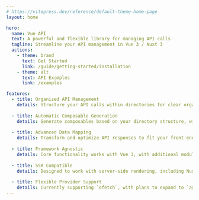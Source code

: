 ```yaml
---
# https://vitepress.dev/reference/default-theme-home-page
layout: home

hero:
  name: Vue API
  text: A powerful and flexible library for managing API calls
  tagline: Streamline your API management in Vue 3 / Nuxt 3
  actions:
    - theme: brand
      text: Get Started
      link: /guide/getting-started/installation
    - theme: alt
      text: API Examples
      link: /examples

features:
  - title: Organized API Management
    details: Structure your API calls within directories for clear organization and reuse across your application.
  
  - title: Automatic Composable Generation
    details: Generate composables based on your directory structure, with intuitive naming for easy usage across your project.
  
  - title: Advanced Data Mapping
    details: Transform and optimize API responses to fit your front-end needs using powerful mapping functions.
  
  - title: Framework Agnostic
    details: Core functionality works with Vue 3, with additional modules for seamless integration with Vue and Nuxt 3.
  
  - title: SSR Compatible
    details: Designed to work with server-side rendering, including Nuxt 3's useFetch for hydration.
  
  - title: Flexible Provider Support
    details: Currently supporting `ofetch`, with plans to expand to `axios`, `GraphQL`, and more in the future.
---
```

